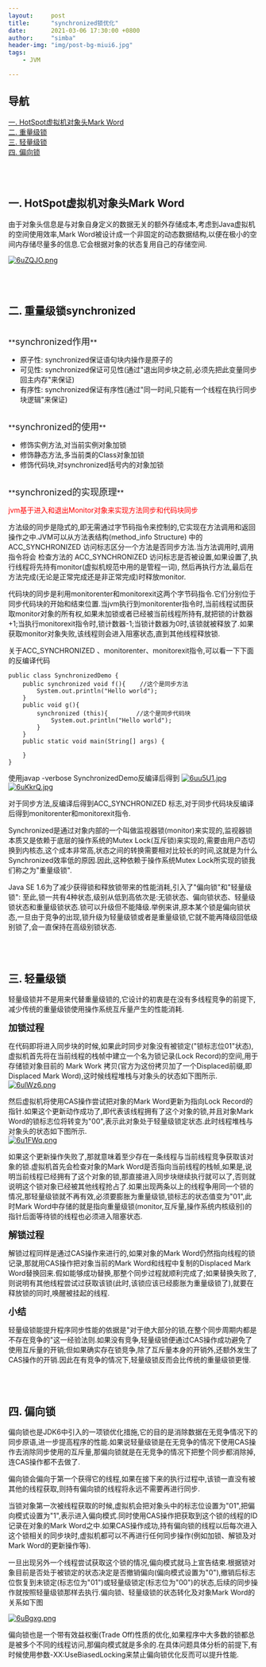 ```yaml
---
layout:     post
title:      "synchronized锁优化"
date:       2021-03-06 17:30:00 +0800
author:     "simba"
header-img: "img/post-bg-miui6.jpg"
tags:
    - JVM

---
```




## 导航
[一. HotSpot虚拟机对象头Mark Word](#jump1)
<br>
[二. 重量级锁](#jump2)
<br>
[三. 轻量级锁](#jump3)
<br>
[四. 偏向锁](#jump4)
<br>




<br><br>
## <span id="jump1">一. HotSpot虚拟机对象头Mark Word</span>

由于对象头信息是与对象自身定义的数据无关的额外存储成本,考虑到Java虚拟机的空间使用效率,Mark Word被设计成一个非固定的动态数据结构,以便在极小的空间内存储尽量多的信息.它会根据对象的状态复用自己的存储空间.

[![6uZQJO.png](https://s3.ax1x.com/2021/03/06/6uZQJO.png)](https://imgtu.com/i/6uZQJO)



<br><br>
## <span id="jump2">二. 重量级锁synchronized</span>

<br>
**<font size="4">synchronized作用</font>** <br>

* 原子性: synchronized保证语句块内操作是原子的
* 可见性: synchronized保证可见性(通过"退出同步块之前,必须先把此变量同步回主内存"来保证)
* 有序性: synchronized保证有序性(通过"同一时间,只能有一个线程在执行同步块逻辑"来保证)


<br>
**<font size="4">synchronized的使用</font>** <br>

* 修饰实例方法,对当前实例对象加锁
* 修饰静态方法,多当前类的Class对象加锁
* 修饰代码块,对synchronized括号内的对象加锁


<br>
**<font size="4">synchronized的实现原理</font>** <br>

<font color="red">jvm基于进入和退出Monitor对象来实现方法同步和代码块同步</font> <br>

方法级的同步是隐式的,即无需通过字节码指令来控制的,它实现在方法调用和返回操作之中.JVM可以从方法表结构(method_info Structure) 中的 ACC_SYNCHRONIZED 访问标志区分一个方法是否同步方法.当方法调用时,调用指令将会 检查方法的 ACC_SYNCHRONIZED 访问标志是否被设置,如果设置了,执行线程将先持有monitor(虚拟机规范中用的是管程一词), 然后再执行方法,最后在方法完成(无论是正常完成还是非正常完成)时释放monitor.<br>

代码块的同步是利用monitorenter和monitorexit这两个字节码指令.它们分别位于同步代码块的开始和结束位置.当jvm执行到monitorenter指令时,当前线程试图获取monitor对象的所有权,如果未加锁或者已经被当前线程所持有,就把锁的计数器+1;当执行monitorexit指令时,锁计数器-1;当锁计数器为0时,该锁就被释放了.如果获取monitor对象失败,该线程则会进入阻塞状态,直到其他线程释放锁.<br>

关于ACC_SYNCHRONIZED 、monitorenter、monitorexit指令,可以看一下下面的反编译代码
```
public class SynchronizedDemo {
    public synchronized void f(){    //这个是同步方法
        System.out.println("Hello world");
    }
    public void g(){
        synchronized (this){		//这个是同步代码块
            System.out.println("Hello world");
        }
    }
    public static void main(String[] args) {

    }
}
```

使用javap -verbose SynchronizedDemo反编译后得到
[![6uu5U1.jpg](https://s3.ax1x.com/2021/03/06/6uu5U1.jpg)](https://imgtu.com/i/6uu5U1)
[![6uKkrQ.jpg](https://s3.ax1x.com/2021/03/06/6uKkrQ.jpg)](https://imgtu.com/i/6uKkrQ)

对于同步方法,反编译后得到ACC_SYNCHRONIZED 标志,对于同步代码块反编译后得到monitorenter和monitorexit指令.<br>

Synchronized是通过对象内部的一个叫做监视器锁(monitor)来实现的,监视器锁本质又是依赖于底层的操作系统的Mutex Lock(互斥锁)来实现的,需要由用户态切换到内核态,这个成本非常高,状态之间的转换需要相对比较长的时间,这就是为什么Synchronized效率低的原因.因此,这种依赖于操作系统Mutex Lock所实现的锁我们称之为"重量级锁".<br>

Java SE 1.6为了减少获得锁和释放锁带来的性能消耗,引入了"偏向锁"和"轻量级锁": 至此,锁一共有4种状态,级别从低到高依次是:无锁状态、偏向锁状态、轻量级锁状态和重量级锁状态.锁可以升级但不能降级.举例来讲,原本某个锁是偏向锁状态,一旦由于竞争的出现,锁升级为轻量级锁或者是重量级锁,它就不能再降级回低级别锁了,会一直保持在高级别锁状态.<br>



<br><br>
## <span id="jump3">三. 轻量级锁</span>

轻量级锁并不是用来代替重量级锁的,它设计的初衷是在没有多线程竞争的前提下,减少传统的重量级锁使用操作系统互斥量产生的性能消耗.<br>


**<font size="4">加锁过程</font>** <br>

在代码即将进入同步块的时候,如果此时同步对象没有被锁定("锁标志位01"状态),虚拟机首先将在当前线程的栈帧中建立一个名为锁记录(Lock Record)的空间,用于存储锁对象目前的 Mark Work 拷贝(官方为这份拷贝加了一个Displaced前缀,即 Displaced Mark Word),这时候线程堆栈与对象头的状态如下图所示.<br>
[![6ulWz6.png](https://s3.ax1x.com/2021/03/06/6ulWz6.png)](https://imgtu.com/i/6ulWz6)

然后虚拟机将使用CAS操作尝试把对象的Mark Word更新为指向Lock Record的指针.如果这个更新动作成功了,即代表该线程拥有了这个对象的锁,并且对象Mark Word的锁标志位将转变为"00",表示此对象处于轻量级锁定状态.此时线程堆栈与对象头的状态如下图所示.<br>
[![6u1FWq.png](https://s3.ax1x.com/2021/03/06/6u1FWq.png)](https://imgtu.com/i/6u1FWq)

如果这个更新操作失败了,那就意味着至少存在一条线程与当前线程竞争获取该对象的锁.虚拟机首先会检查对象的Mark Word是否指向当前线程的栈帧,如果是,说明当前线程已经拥有了这个对象的锁,那直接进入同步块继续执行就可以了,否则就说明这个锁对象已经被其他线程抢占了.如果出现两条以上的线程争用同一个锁的情况,那轻量级锁就不再有效,必须要膨胀为重量级锁,锁标志的状态值变为"01",此时Mark Word中存储的就是指向重量级锁(monitor,互斥量,操作系统内核级别)的指针后面等待锁的线程也必须进入阻塞状态.<br>


**<font size="4">解锁过程</font>** <br>

解锁过程同样是通过CAS操作来进行的,如果对象的Mark Word仍然指向线程的锁记录,那就用CAS操作把对象当前的Mark Word和线程中复制的Displaced Mark Word替换回来.假如能够成功替换,那整个同步过程就顺利完成了;如果替换失败了,则说明有其他线程尝试过获取该锁(此时,该锁应该已经膨胀为重量级锁了),就要在释放锁的同时,唤醒被挂起的线程.<br>


**<font size="4">小结</font>** <br>

轻量级锁能提升程序同步性能的依据是"对于绝大部分的锁,在整个同步周期内都是不存在竞争的"这一经验法则.如果没有竞争,轻量级锁便通过CAS操作成功避免了使用互斥量的开销;但如果确实存在锁竞争,除了互斥量本身的开销外,还额外发生了CAS操作的开销.因此在有竞争的情况下,轻量级锁反而会比传统的重量级锁更慢.<br>



<br><br>
## <span id="jump4">四. 偏向锁</span>

偏向锁也是JDK6中引入的一项锁优化措施,它的目的是消除数据在无竞争情况下的同步原语,进一步提高程序的性能.如果说轻量级锁是在无竞争的情况下使用CAS操作去消除同步使用的互斥量,那偏向锁就是在无竞争的情况下把整个同步都消除掉,连CAS操作都不去做了.<br>

偏向锁会偏向于第一个获得它的线程,如果在接下来的执行过程中,该锁一直没有被其他的线程获取,则持有偏向锁的线程将永远不需要再进行同步.<br>

当锁对象第一次被线程获取的时候,虚拟机会把对象头中的标志位设置为"01",把偏向模式设置为"1",表示进入偏向模式.同时使用CAS操作把获取到这个锁的线程的ID记录在对象的Mark Word之中.如果CAS操作成功,持有偏向锁的线程以后每次进入这个锁相关的同步块时,虚拟机都可以不再进行任何同步操作(例如加锁、解锁及对Mark Word的更新操作等).<br>

一旦出现另外一个线程尝试获取这个锁的情况,偏向模式就马上宣告结束.根据锁对象目前是否处于被锁定的状态决定是否撤销偏向(偏向模式设置为"0"),撤销后标志位恢复到未锁定(标志位为"01")或轻量级锁定(标志位为"00")的状态,后续的同步操作就按照轻量级锁那样去执行.偏向锁、轻量级锁的状态转化及对象Mark Word的关系如下图

[![6uBgxg.png](https://s3.ax1x.com/2021/03/06/6uBgxg.png)](https://imgtu.com/i/6uBgxg)

偏向锁也是一个带有效益权衡(Trade Off)性质的优化,如果程序中大多数的锁都总是被多个不同的线程访问,那偏向模式就是多余的.在具体问题具体分析的前提下,有时候使用参数-XX:UseBiasedLocking来禁止偏向锁优化反而可以提升性能.<br>